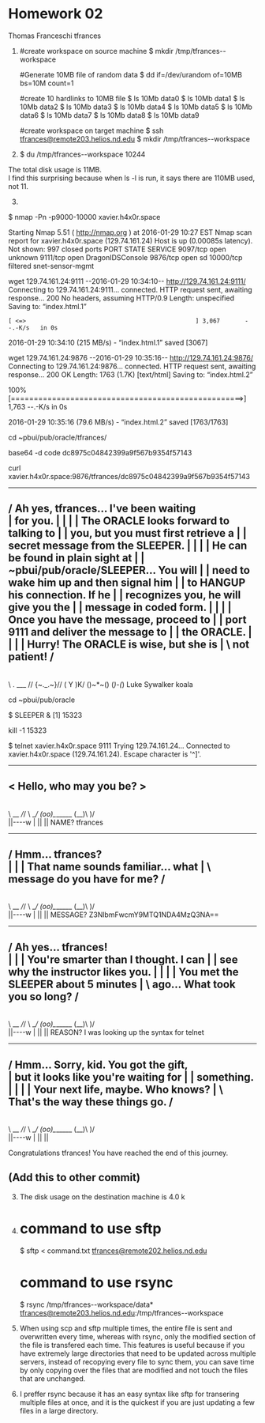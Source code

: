 Homework 02
===========
Thomas Franceschi
tfrances

1. 
	#create workspace on source machine
	$ mkdir /tmp/tfrances--workspace
	
	#Generate 10MB file of random data
	$ dd if=/dev/urandom of=10MB bs=10M count=1
	
	#create 10 hardlinks to 10MB file
	$ ls 10Mb data0
	$ ls 10Mb data1
	$ ls 10Mb data2
	$ ls 10Mb data3
	$ ls 10Mb data4
	$ ls 10Mb data5
	$ ls 10Mb data6
	$ ls 10Mb data7
	$ ls 10Mb data8
	$ ls 10Mb data9
	
	#create workspace on target machine
	$ ssh tfrances@remote203.helios.nd.edu
	$ mkdir /tmp/tfrances--workspace
	
2. 
	$ du /tmp/tfrances--workspace
	10244

The total disk usage is 11MB.	
I find this surprising because when ls -l is run, it says there are 110MB used, not 11.

3.




$ nmap -Pn -p9000-10000 xavier.h4x0r.space

Starting Nmap 5.51 ( http://nmap.org ) at 2016-01-29 10:27 EST
Nmap scan report for xavier.h4x0r.space (129.74.161.24)
Host is up (0.00085s latency).
Not shown: 997 closed ports
PORT      STATE    SERVICE
9097/tcp  open     unknown
9111/tcp  open     DragonIDSConsole
9876/tcp  open     sd
10000/tcp filtered snet-sensor-mgmt


 wget 129.74.161.24:9111
--2016-01-29 10:34:10--  http://129.74.161.24:9111/
Connecting to 129.74.161.24:9111... connected.
HTTP request sent, awaiting response... 200 No headers, assuming HTTP/0.9
Length: unspecified
Saving to: “index.html.1”

    [ <=>                                                ] 3,067       --.-K/s   in 0s

2016-01-29 10:34:10 (215 MB/s) - “index.html.1” saved [3067]


 wget 129.74.161.24:9876
--2016-01-29 10:35:16--  http://129.74.161.24:9876/
Connecting to 129.74.161.24:9876... connected.
HTTP request sent, awaiting response... 200 OK
Length: 1763 (1.7K) [text/html]
Saving to: “index.html.2”

100%[===================================================>] 1,763       --.-K/s   in 0s

2016-01-29 10:35:16 (79.6 MB/s) - “index.html.2” saved [1763/1763]

cd ~pbui/pub/oracle/tfrances/

base64 -d code
dc8975c04842399a9f567b9354f57143

curl xavier.h4x0r.space:9876/tfrances/dc8975c04842399a9f567b9354f57143

 _________________________________________
/ Ah yes, tfrances... I've been waiting   \
| for you.                                |
|                                         |
| The ORACLE looks forward to talking to  |
| you, but you must first retrieve a      |
| secret message from the SLEEPER.        |
|                                         |
| He can be found in plain sight at       |
| ~pbui/pub/oracle/SLEEPER... You will    |
| need to wake him up and then signal him |
| to HANGUP his connection. If he         |
| recognizes you, he will give you the    |
| message in coded form.                  |
|                                         |
| Once you have the message, proceed to   |
| port 9111 and deliver the message to    |
| the ORACLE.                             |
|                                         |
| Hurry! The ORACLE is wise, but she is   |
\ not patient!                            /
 -----------------------------------------
  \
   \          .
       ___   //
     {~._.~}//
      ( Y )K/
     ()~*~()
     (_)-(_)
     Luke
     Sywalker
     koala

cd ~pbui/pub/oracle

$ SLEEPER &
[1] 15323

kill -1 15323


$ telnet xavier.h4x0r.space 9111
Trying 129.74.161.24...
Connected to xavier.h4x0r.space (129.74.161.24).
Escape character is '^]'.
 ________________________
< Hello, who may you be? >
 ------------------------
  \
   \   \_\_    _/_/
    \      \__/
           (oo)\_______
           (__)\       )\/\
               ||----w |
               ||     ||
NAME? tfrances
 ___________________________________
/ Hmm... tfrances?                  \
|                                   |
| That name sounds familiar... what |
\ message do you have for me?       /
 -----------------------------------
  \
   \   \_\_    _/_/
    \      \__/
           (oo)\_______
           (__)\       )\/\
               ||----w |
               ||     ||
MESSAGE? Z3NlbmFwcmY9MTQ1NDA4MzQ3NA==
 ______________________________________
/ Ah yes... tfrances!                  \
|                                      |
| You're smarter than I thought. I can |
| see why the instructor likes you.    |
|                                      |
| You met the SLEEPER about 5 minutes  |
\ ago... What took you so long?        /
 --------------------------------------
  \
   \   \_\_    _/_/
    \      \__/
           (oo)\_______
           (__)\       )\/\
               ||----w |
               ||     ||
REASON? I was looking up the syntax for telnet
 ______________________________________
/ Hmm... Sorry, kid. You got the gift, \
| but it looks like you're waiting for |
| something.                           |
|                                      |
| Your next life, maybe. Who knows?    |
\ That's the way these things go.      /
 --------------------------------------
  \
   \   \_\_    _/_/
    \      \__/
           (oo)\_______
           (__)\       )\/\
               ||----w |
               ||     ||

Congratulations tfrances! You have reached the end of this journey.




(Add this to other commit)
---------------------------


3. The disk usage on the destination machine is 4.0 k

4. 
   # command to use sftp
    $ sftp < command.txt tfrances@remote202.helios.nd.edu

   # command to use rsync
    $ rsync /tmp/tfrances--workspace/data* tfrances@remote203.helios.nd.edu:/tmp/tfrances--workspace

5. When using scp and sftp multiple times, the entire file is sent and 
overwritten every time, whereas with rsync, only the modified section of 
the file is transfered each time. This features is useful because if you 
have extremely large directories that need to be updated across multiple 
servers, instead of recopying every file to sync them, you can save time 
by only copying over the files that are modified and not touch the files 
that are unchanged.

6. I preffer rsync because it has an easy syntax like sftp for transering 
multiple files at once, and it is the quickest if you are just updating a 
few files in a large directory.